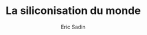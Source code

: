 ---
title: La siliconisation du monde
slug: la-siliconisation-du-monde
breadcrumbs:
  - title: >-
      Accueil
    path: "/"
  - title: >-
      Bibliographie
    path: "/bibliographie"
  - title: >-
      La siliconisation du monde
author: Eric Sadin
cover: la-silicolonisation-du-monde.jpg
summary: Berceau des technologies numériques (Google, Apple, Facebook, Uber, Netflix,
  etc.), la Silicon Valley incarne l’insolente réussite industrielle de notre époque.
  Cette terre des chercheurs d’or, devenue après-guerre le cœur du développement de
  l’appareil militaire et de l’informatique, est aujourd’hui le lieu d’une frénésie
  innovatrice qui entend redéfinir de part en part nos existences à des fins privées,
  tout en déclarant oeuvrer au bien de l’humanité. Mais la Silicon Valley ne renvoie
  plus seulement à un territoire, c’est aussi et avant tout un esprit, en passe de
  coloniser le monde. Une colonisation d’un nouveau genre, portée par de nombreux
  missionnaires (industriels, universités, think tanks…), et par une classe politique
  qui encourage l’édification de valleys sur les cinq continents, sous la forme d’écosystèmes
  numériques et d’incubateurs de start-up.
mandatory: false
site: https://www.lechappee.org/collections/pour-en-finir-avec/la-silicolonisation-du-monde
paths:
- "/competences/comprendre"
- "/competences/concevoir"
- "/competences/entreprendre"
- "/parcours/strategie-de-communication-numerique-et-design-d-experience"
---